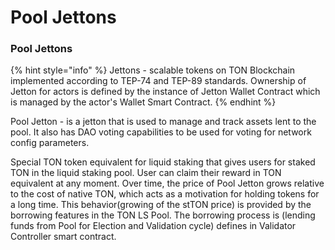 # Pool Jettons

### Pool Jettons

{% hint style="info" %}
Jettons - scalable tokens on TON Blockchain implemented according to TEP-74 and TEP-89 standards. Ownership of Jetton for actors is defined by the instance of Jetton Wallet Contract which is managed by the actor's Wallet Smart Contract.
{% endhint %}

Pool Jetton -  is a jetton that is used to manage and track assets lent to the pool. It also has DAO voting capabilities to be used for voting for network config parameters.

Special TON token equivalent for liquid staking that gives users for staked TON in the liquid staking pool. User can claim their reward in TON equivalent at any moment. Over time, the price of Pool Jetton grows relative to the cost of native TON, which acts as a motivation for holding tokens for a long time. This behavior(growing of the stTON price) is provided by the borrowing features in the TON LS Pool. The borrowing process is (lending funds from Pool for Election and Validation cycle) defines in Validator Controller smart contract.

